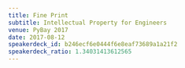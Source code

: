 ```yaml
---
title: Fine Print
subtitle: Intellectual Property for Engineers
venue: PyBay 2017
date: 2017-08-12
speakerdeck_id: b246ecf6e0444f6e8eaf73689a1a21f2
speakerdeck_ratio: 1.34031413612565
---
```

